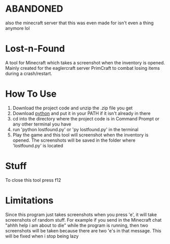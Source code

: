 # ABANDONED
also the minecraft server that this was even made for isn't even a thing anymore lol


# Lost-n-Found
A tool for Minecraft which takes a screenshot when the inventory is opened. Mainly created for the eaglercraft server PrimCraft to combat losing items during a crash/restart.

# How To Use
1. Download the project code and unzip the .zip file you get
2. Download [python](https://www.python.org/downloads/) and put it in your PATH if it isn't already in there
3. cd into the directory where the project code is in Command Prompt or any other terminal you have
4. run 'python lostfound.py' or 'py lostfound.py' in the terminal
5. Play the game and this tool will screenshot when the inventory is opened. The screenshots will be saved in the folder where 'lostfound.py' is located

# Stuff
To close this tool press f12

# Limitations
Since this program just takes screenshots when you press 'e', it will take screenshots of random stuff. For example if you send in the Minecraft chat "ahhh help i am about to die" while the program is running, then two screenshots will be taken because there are two 'e's in that message. This will be fixed when i stop being lazy
